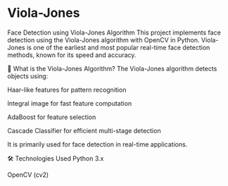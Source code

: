 # Viola-Jones
Face Detection using Viola-Jones Algorithm
This project implements face detection using the Viola-Jones algorithm with OpenCV in Python. Viola-Jones is one of the earliest and most popular real-time face detection methods, known for its speed and accuracy.

📌 What is the Viola-Jones Algorithm?
The Viola-Jones algorithm detects objects using:

Haar-like features for pattern recognition

Integral image for fast feature computation

AdaBoost for feature selection

Cascade Classifier for efficient multi-stage detection

It is primarily used for face detection in real-time applications.

🛠️ Technologies Used
Python 3.x

OpenCV (cv2)
